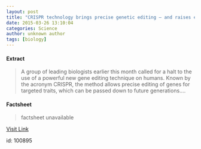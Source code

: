 ```yaml
---
layout: post
title: "CRISPR technology brings precise genetic editing – and raises ethical questions"
date: 2015-03-26 13:10:04
categories: Science
author: unknown author
tags: [biology]
---
```



#### Extract
>A group of leading biologists earlier this month called for a halt to the use of a powerful new gene editing technique on humans. Known by the acronym CRISPR, the method allows precise editing of genes for targeted traits, which can be passed down to future generations....

#### Factsheet
>factsheet unavailable

[Visit Link](http://phys.org/news346578382.html)

id:  100895


